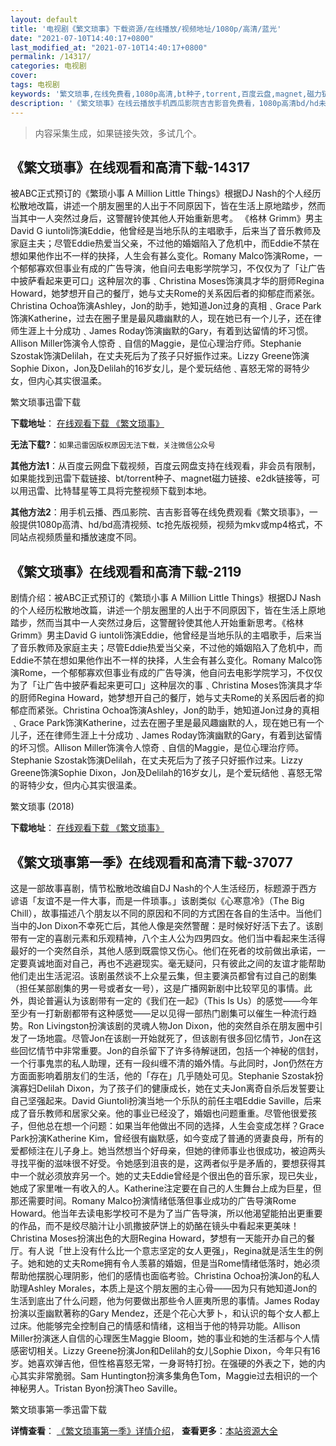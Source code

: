 ```yaml
---
layout: default
title: '电视剧《繁文琐事》下载资源/在线播放/视频地址/1080p/高清/蓝光'
date: "2021-07-10T14:40:17+0800"
last_modified_at: "2021-07-10T14:40:17+0800"
permalink: /14317/
categories: 电视剧
cover:
tags: 电视剧
keywords: '繁文琐事,在线免费看,1080p高清,bt种子,torrent,百度云盘,magnet,磁力链,迅雷下载资源'
description: '《繁文琐事》在线云播放手机西瓜影院吉吉影音免费看，1080p高清bd/hd未删减完整版和tc抢先枪版，mkv/mp4格式，附带bt/torrent种子、magnet/磁力链、百度云盘、网盘资源迅雷下载链接'
---
```


>内容采集生成，如果链接失效，多试几个。


## 《繁文琐事》在线观看和高清下载-14317

被ABC正式预订的《繁琐小事 A Million Little Things》根据DJ Nash的个人经历松散地改篇，讲述一个朋友圈里的人出于不同原因下，皆在生活上原地踏步，然而当其中一人突然过身后，这警醒铃使其他人开始重新思考。 《格林 Grimm》男主David G iuntoli饰演Eddie，他曾经是当地乐队的主唱歌手，后来当了音乐教师及家庭主夫；尽管Eddie热爱当父亲，不过他的婚姻陷入了危机中，而Eddie不禁在想如果他作出不一样的抉择，人生会有甚么变化。Romany Malco饰演Rome，一个郁郁寡欢但事业有成的广告导演，他自问去电影学院学习，不仅仅为了「让广告中披萨看起来更可口」这种层次的事﹑Christina Moses饰演具才华的厨师Regina Howard，她梦想开自己的餐厅，她与丈夫Rome的关系因后者的抑郁症而紧张。 Christina Ochoa饰演Ashley，Jon的助手，她知道Jon过身的真相﹑Grace Park饰演Katherine，过去在圈子里是最风趣幽默的人，现在她已有一个儿子，还在律师生涯上十分成功﹑James Roday饰演幽默的Gary，有着到达留情的坏习惯。Allison Miller饰演令人惊奇﹑自信的Maggie，是位心理治疗师。Stephanie Szostak饰演Delilah，在丈夫死后为了孩子只好振作过来。Lizzy Greene饰演Sophie Dixon，Jon及Delilah的16岁女儿，是个爱玩结他﹑喜怒无常的哥特少女，但内心其实很温柔。


繁文琐事迅雷下载

**下载地址**： [在线观看下载 《繁文琐事》](https://www.993dy.com//vod-detail-id-34619.html) 


**无法下载?**：`如果迅雷因版权原因无法下载，关注微信公众号 `

**其他方法1**：从百度云网盘下载视频，百度云网盘支持在线观看，非会员有限制，如果能找到迅雷下载链接、bt/torrent种子、magnet磁力链接、e2dk链接等，可以用迅雷、比特彗星等工具将完整视频下载到本地。

**其他方法2**：用手机云播、西瓜影院、吉吉影音等在线免费观看《繁文琐事》，一般提供1080p高清、hd/bd高清视频、tc抢先版视频，视频为mkv或mp4格式，不同站点视频质量和播放速度不同。


## 《繁文琐事》在线观看和高清下载-2119

剧情介绍：被ABC正式预订的《繁琐小事 A Million Little Things》根据DJ Nash的个人经历松散地改篇，讲述一个朋友圈里的人出于不同原因下，皆在生活上原地踏步，然而当其中一人突然过身后，这警醒铃使其他人开始重新思考。《格林 Grimm》男主David G iuntoli饰演Eddie，他曾经是当地乐队的主唱歌手，后来当了音乐教师及家庭主夫；尽管Eddie热爱当父亲，不过他的婚姻陷入了危机中，而Eddie不禁在想如果他作出不一样的抉择，人生会有甚么变化。Romany Malco饰演Rome，一个郁郁寡欢但事业有成的广告导演，他自问去电影学院学习，不仅仅为了「让广告中披萨看起来更可口」这种层次的事﹑Christina Moses饰演具才华的厨师Regina Howard，她梦想开自己的餐厅，她与丈夫Rome的关系因后者的抑郁症而紧张。Christina Ochoa饰演Ashley，Jon的助手，她知道Jon过身的真相﹑Grace Park饰演Katherine，过去在圈子里是最风趣幽默的人，现在她已有一个儿子，还在律师生涯上十分成功﹑James Roday饰演幽默的Gary，有着到达留情的坏习惯。Allison Miller饰演令人惊奇﹑自信的Maggie，是位心理治疗师。Stephanie Szostak饰演Delilah，在丈夫死后为了孩子只好振作过来。Lizzy Greene饰演Sophie Dixon，Jon及Delilah的16岁女儿，是个爱玩结他﹑喜怒无常的哥特少女，但内心其实很温柔。


繁文琐事 (2018)

**下载地址**： [在线观看下载 《繁文琐事》](https://www.btbtdy.me/btdy/dy13627.html) 


## 《繁文琐事第一季》在线观看和高清下载-37077

这是一部故事喜剧，情节松散地改编自DJ Nash的个人生活经历，标题源于西方谚语「友谊不是一件大事，而是一件琐事。」该剧类似《心寒意冷》（The Big Chill），故事描述八个朋友以不同的原因和不同的方式困在各自的生活中。当他们当中的Jon Dixon不幸死亡后，其他人像是突然警醒：是时候好好活下去了。该剧带有一定的喜剧元素和乐观精神，八个主人公为四男四女。他们当中看起来生活得最好的一个突然自杀，其他人感到既震惊又伤心。他们在死者的坟前做出承诺，一定要真诚地面对自己，再也不逃避现实。毫无疑问，只有彼此之间的友谊才能帮助他们走出生活泥沼。该剧虽然谈不上众星云集，但主要演员都曾有过自己的剧集（担任某部剧集的男一号或者女一号），这是广播网新剧中比较罕见的事情。此外，舆论普遍认为该剧带有一定的《我们在一起》（This Is Us）的感觉——今年至少有一打新剧都带有这种感觉——足以见得一部热门剧集可以催生一种流行趋势。Ron Livingston扮演该剧的灵魂人物Jon Dixon，他的突然自杀在朋友圈中引发了一场地震。尽管Jon在该剧一开始就死了，但该剧有很多回忆情节，Jon在这些回忆情节中非常重要。Jon的自杀留下了许多待解谜团，包括一个神秘的信封，一个行事鬼祟的私人助理，还有一段纠缠不清的婚外情。与此同时，Jon仍然在方方面面影响着朋友们的生活，他的「存在」几乎随处可见。Stephanie Szostak扮演寡妇Delilah Dixon，为了孩子们的健康成长，她在丈夫Jon离奇自杀后发誓要让自己坚强起来。David Giuntoli扮演当地一个乐队的前任主唱Eddie Saville，后来成了音乐教师和居家父亲。他的事业已经没了，婚姻也问题重重。尽管他很爱孩子，但他总在想一个问题：如果当年他做出不同的选择，人生会变成怎样？Grace Park扮演Katherine Kim，曾经很有幽默感，如今变成了普通的贤妻良母，所有的爱都倾注在儿子身上。她当然想当个好母亲，但她的律师事业也很成功，被迫两头寻找平衡的滋味很不好受。令她感到沮丧的是，这两者似乎是矛盾的，要想获得其中一个就必须放弃另一个。她的丈夫Eddie曾经是个很出色的音乐家，现已失业，她成了家里唯一有收入的人。Katherine注定要在自己的人生舞台上成为巨星，但那还需要时间。Romany Malco扮演情绪低落但事业成功的广告导演Rome Howard。他当年去读电影学校可不是为了当广告导演，所以他渴望能拍出更重要的作品，而不是绞尽脑汁让小凯撒披萨饼上的奶酪在镜头中看起来更美味！Christina Moses扮演出色的大厨Regina Howard，梦想有一天能开办自己的餐厅。有人说「世上没有什么比一个意志坚定的女人更强」，Regina就是活生生的例子。她和她的丈夫Rome拥有令人羡慕的婚姻，但是当Rome情绪低落时，她必须帮助他摆脱心理阴影，他们的感情也面临考验。Christina Ochoa扮演Jon的私人助理Ashley Morales，本质上是这个朋友圈的主心骨——因为只有她知道Jon的生活到底出了什么问题，他为何要做出那些令人匪夷所思的事情。James Roday扮演以歪幽默著称的Gary Mendez，还是个花心大萝卜，和认识的每个女人都上过床。他能够完全控制自己的情感和情绪，这相当于他的特异功能。Allison Miller扮演迷人自信的心理医生Maggie Bloom，她的事业和她的生活都与个人情感密切相关。Lizzy Greene扮演Jon和Delilah的女儿Sophie Dixon，今年只有16岁。她喜欢弹吉他，但性格喜怒无常，一身哥特打扮。在强硬的外表之下，她的内心其实非常脆弱。Sam Huntington扮演多集角色Tom，Maggie过去相识的一个神秘男人。Tristan Byon扮演Theo Saville。


繁文琐事第一季迅雷下载

**详情查看**： [《繁文琐事第一季》详情介绍](/movie/37077/)， **查看更多**：[本站资源大全](/movie/t/all/)

